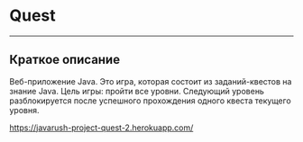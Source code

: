 # Quest
____
## Краткое описание

Веб-приложение Java. Это игра, которая состоит из заданий-квестов на знание Java. Цель игры: пройти все уровни. Следующий уровень
разблокируется
после успешного прохождения одного квеста текущего уровня.


https://javarush-project-quest-2.herokuapp.com/